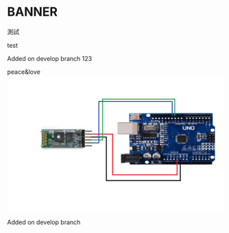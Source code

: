 # BANNER

測試

test

Added on develop branch 123

peace&love
![Blueteeth](./藍芽arduino接腳圖.png)

Added on develop branch